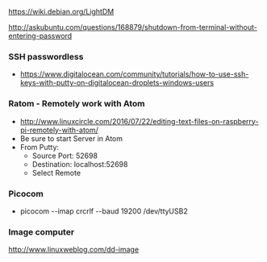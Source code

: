 https://wiki.debian.org/LightDM

http://askubuntu.com/questions/168879/shutdown-from-terminal-without-entering-password

### SSH passwordless
- https://www.digitalocean.com/community/tutorials/how-to-use-ssh-keys-with-putty-on-digitalocean-droplets-windows-users

### Ratom - Remotely work with Atom
- http://www.linuxcircle.com/2016/07/22/editing-text-files-on-raspberry-pi-remotely-with-atom/
- Be sure to start Server in Atom
- From Putty:
    - Source Port: 52698
    - Destination: localhost:52698
    - Select Remote
### Picocom
-  picocom --imap crcrlf --baud 19200 /dev/ttyUSB2

### Image computer
http://www.linuxweblog.com/dd-image
